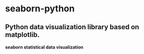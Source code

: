 # seaborn-python
## Python data visualization library based on matplotlib.      
#### seaborn statistical data visualization                           
   
    
    
    
